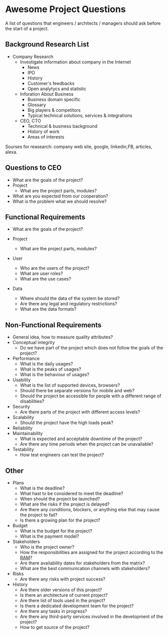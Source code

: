 # Awesome Project Questions


A list of questions that engineers / architects / managers should ask before the start of a project.

## Background Research List
- Company Research
    - Investigate information about company in the Internet
        - News
        - IPO
        - History
        - Customer's feedbacks
        - Open analytycs and statistic
    - Inforation About Business 
        - Business domain specific 
        - Glossary
        - Big players & competitors
        - Typical technical solutions, services & integrations
    - CEO, CTO
        - Technical & business background
        - History of work
        - Areas of interests
 
 Sourses for reasearch: company web site, google, linkedin,FB, articles, alexa.
         
        

## Questions to CEO
- What are the goals of the project?
- Project
    - What are the project parts, modules?
- What are you expected from our cooperation?
- What is the problem what we should resolve?

## Functional Requirements
- What are the goals of the project?
- Project
    - What are the project parts, modules?
- User
    - Who are the users of the project?
    - What are user roles? 
    - What are the use cases?
 
- Data
    - Where should the data of the system be stored?
    - Are there any legal and regulatory restrictions?
    - What are the data formats? 
  
## Non-Functional Requirements
- General idea, how to measure quality attributes?
- Conceptual integrity
  - Do we have part of the project which does not follow the goals of the project?
- Performance
  - What is the daily usages?
  - What is the peaks of usages?
  - What is the behaviour of usages?
- Usability
  - What is the list of supported devices, browsers?
  - Should there be separate versions for mobile and web?
  - Should the project be accessible for people with a different range of disabilities?
- Security
  - Are there parts of the project with different access levels?
- Scalability
  - Should the project have the high loads peak?
- Reliability
- Maintainability
  - What is expected and acceptable downtime of the project?
  - Are there any time periods when the project can be unavailable?
- Testability
  - How test engineers can test the project?

## Other
- Plans
  - What is the deadline?
  - What hast to be considered to meet the deadline?
  - When should the project be launched?
  - What are the risks if the project is delayed?
  - Are there any conditions, blockers, or anything else that may cause the project to fail?
  - Is there a growing plan for the project?
- Budget
  - What is the budget for the project?
  - What is the payment model?
- Stakeholders
  - Who is the project owner?
  - How the responsibilities are assigned for the project according to the [RAM](https://en.wikipedia.org/wiki/Responsibility_assignment_matrix)?
  - Are there availability dates for stakeholders from the matrix?
  - What are the best communication channels with stakeholders? 
- Risks
  - Are there any risks with project success?
- History
  - Are there older versions of this project?
  - Is there an architecture of current project?
  - Are there list of tools used in the project?
  - Is there a dedicated development team for the project?
  - Are there any tasks in progress?
  - Are there any third-party services involved in the development of the project?
  - How to get source of the project?
  
